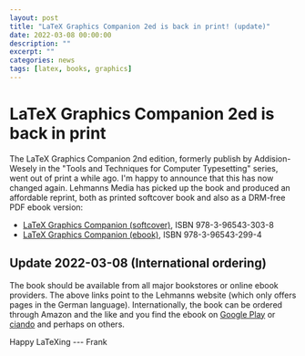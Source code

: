 ```yaml
---
layout: post
title: "LaTeX Graphics Companion 2ed is back in print! (update)"
date: 2022-03-08 00:00:00
description: ""
excerpt: ""
categories: news
tags: [latex, books, graphics]
---
```


# LaTeX Graphics Companion 2ed is back in print

The LaTeX Graphics Companion 2nd edition, formerly publish by
Addision-Wesely in the "Tools and Techniques for Computer Typesetting"
series, went out of print a while ago. I'm happy to announce that this
has now changed again. Lehmanns Media has picked up the book and produced an
affordable reprint, both as printed softcover book and also as a DRM-free PDF ebook
version:

 - [LaTeX Graphics Companion (softcover)](https://www.lehmanns.de/shop/mathematik-informatik/58611042-9783965433038-the-latex-graphics-companion), ISBN 978-3-96543-303-8 
 - [LaTeX Graphics Companion (ebook)](https://www.lehmanns.de/shop/mathematik-informatik/58574614-9783965432994-the-latex-graphics-companion), ISBN 978-3-96543-299-4

## Update 2022-03-08 (International ordering)

The book should be available from all major bookstores or online ebook providers. The above links point to the Lehmanns
website (which only offers pages in the German language). Internationally, the book can be ordered through Amazon and the like and you find the ebook on [Google Play](https://play.google.com/store/books/details/Michel_Goossens_The_LATEX_Graphics_Companion?id=_jhZEAAAQBAJ) or [ciando](https://www2.ciando.com/ebook/bid-3107964-the-latex-graphics-companion-tools-and-techniques-for-computer-typesetting.html) and perhaps on  others.

Happy LaTeXing
--- Frank

